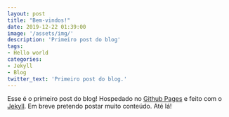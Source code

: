 ```yaml
---
layout: post
title: "Bem-vindos!"
date: 2019-12-22 01:39:00
image: '/assets/img/'
description: 'Primeiro post do blog'
tags:
- Hello world
categories:
- Jekyll
- Blog
twitter_text: 'Primeiro post do blog.'
---
```


Esse é o primeiro post do blog! Hospedado no [Github Pages][github] e feito com o [Jekyll][jekyll].
Em breve pretendo postar muito conteúdo. Até lá!

[github]: https://github.io
[jekyll]:    http://jekyllrb.com